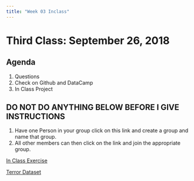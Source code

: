 ```yaml
---
title: "Week 03 Inclass"
---
```



# Third Class:  September 26, 2018


## Agenda

1. Questions
2. Check on Github and DataCamp
3. In Class Project



## DO NOT DO ANYTHING BELOW BEFORE I GIVE INSTRUCTIONS

1. Have one Person in your group click on this link and create a group and name that group. 
2. All other members can then click on the link and join the appropriate group. 

[In Class Exercise](https://classroom.github.com/g/0Im5MIJa)

[Terror Dataset](https://drive.google.com/file/d/0B8CsRLdwqzbzT2pyTG5zX0o5blE/view?usp=sharing)